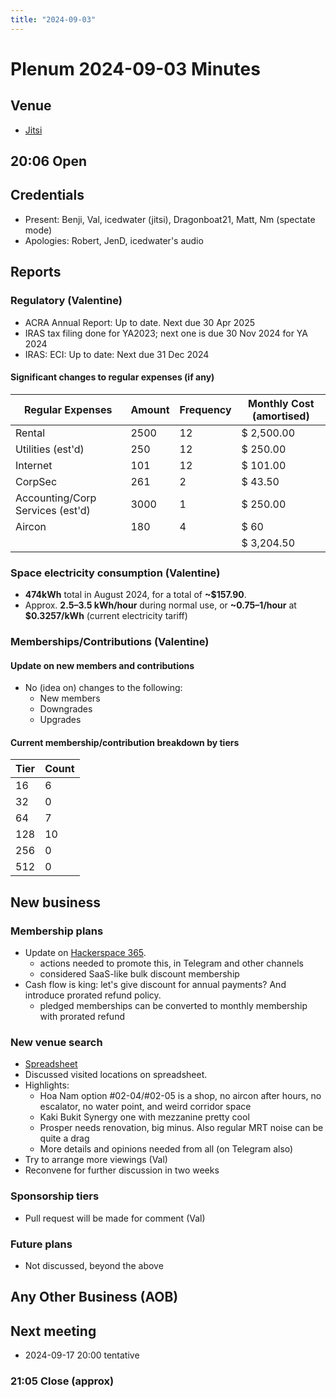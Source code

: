 ```yaml
---
title: "2024-09-03"
---
```


# Plenum 2024-09-03 Minutes

<!-- Standing reminder: please copy and paste the agenda into an editor with autosave like Wikimedia's Etherpad, to avoid issues with system crashes -->

## Venue

- [Jitsi](https://meet.jit.si/moderated/bc262a32af0f10ea1c96399f8455f11c91d98f5d29603edba6b4c2a588257b97)

## 20:06 Open

## Credentials

- Present: Benji, Val, icedwater (jitsi), Dragonboat21, Matt, Nm (spectate mode)
- Apologies: Robert, JenD, icedwater's audio

## Reports

### Regulatory (Valentine)
- ACRA Annual Report: Up to date. Next due 30 Apr 2025
- IRAS tax filing done for YA2023; next one is due 30 Nov 2024 for YA 2024
- IRAS: ECI: Up to date: Next due 31 Dec 2024

#### Significant changes to regular expenses (if any)

| Regular Expenses                 | Amount | Frequency | Monthly Cost (amortised) |
| -------------------------------- | ------ | --------- | ------------------------ |
| Rental                           | 2500   | 12        | $ 2,500.00               |
| Utilities (est'd)                | 250    | 12        | $ 250.00                 |
| Internet                         | 101    | 12        | $ 101.00                 |
| CorpSec                          | 261    | 2         | $ 43.50                  |
| Accounting/Corp Services (est'd) | 3000   | 1         | $ 250.00                 |
| Aircon                           | 180    | 4         | $ 60                     |
|                                  |        |           | $ 3,204.50               |

### Space electricity consumption (Valentine)

- **474kWh** total in August 2024, for a total of **~$157.90**.
- Approx. **2.5–3.5 kWh/hour** during normal use, or **~$0.75–$1/hour** at **$0.3257/kWh** (current electricity tariff)

### Memberships/Contributions (Valentine)

#### Update on new members and contributions

- No (idea on) changes to the following:
  - New members
  - Downgrades
  - Upgrades

#### Current membership/contribution breakdown by tiers

| Tier | Count |
| ---- | ----- |
| 16   | 6     |
| 32   | 0     |
| 64   | 7     |
| 128  | 10    |
| 256  | 0     |
| 512  | 0     |

## New business

### Membership plans

- Update on [Hackerspace 365](https://hackerspace.sg/365).
  - actions needed to promote this, in Telegram and other channels
  - considered SaaS-like bulk discount membership 
- Cash flow is king: let's give discount for annual payments? And introduce prorated refund policy.
  - pledged memberships can be converted to monthly membership with prorated refund

### New venue search

- [Spreadsheet](https://docs.google.com/spreadsheets/d/1NcDwhmHRqHxysb2IJHaa_FumuE7VEpx0NeNr3w0Sc_E/edit?usp=sharing)
- Discussed visited locations on spreadsheet.
- Highlights:
  - Hoa Nam option #02-04/#02-05 is a shop, no aircon after hours, no escalator, no water point, and weird corridor space
  - Kaki Bukit Synergy one with mezzanine pretty cool
  - Prosper needs renovation, big minus. Also regular MRT noise can be quite a drag
  - More details and opinions needed from all (on Telegram also)
- Try to arrange more viewings (Val)
- Reconvene for further discussion in two weeks

### Sponsorship tiers

- Pull request will be made for comment (Val)

### Future plans

- Not discussed, beyond the above

## Any Other Business (AOB)

## Next meeting

- 2024-09-17 20:00 tentative

### 21:05 Close (approx)
